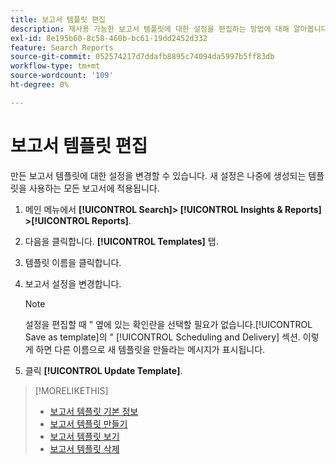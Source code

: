 ```yaml
---
title: 보고서 템플릿 편집
description: 재사용 가능한 보고서 템플릿에 대한 설정을 편집하는 방법에 대해 알아봅니다.
exl-id: 8e195b60-8c58-460b-bc61-19dd2452d332
feature: Search Reports
source-git-commit: 052574217d7ddafb8895c74094da5997b5ff83db
workflow-type: tm+mt
source-wordcount: '109'
ht-degree: 0%

---
```


# 보고서 템플릿 편집

만든 보고서 템플릿에 대한 설정을 변경할 수 있습니다. 새 설정은 나중에 생성되는 템플릿을 사용하는 모든 보고서에 적용됩니다.

1. 메인 메뉴에서 **[!UICONTROL Search]> [!UICONTROL Insights & Reports] >[!UICONTROL Reports]**.

1. 다음을 클릭합니다. **[!UICONTROL Templates]** 탭.

1. 템플릿 이름을 클릭합니다.

1. 보고서 설정을 변경합니다.

   >[!NOTE]
   >
   > 설정을 편집할 때 &quot; 옆에 있는 확인란을 선택할 필요가 없습니다.[!UICONTROL Save as template]의 &quot; [!UICONTROL Scheduling and Delivery] 섹션. 이렇게 하면 다른 이름으로 새 템플릿을 만들라는 메시지가 표시됩니다.

1. 클릭 **[!UICONTROL Update Template]**.

>[!MORELIKETHIS]
>
>* [보고서 템플릿 기본 정보](template-about.md)
>* [보고서 템플릿 만들기](template-create.md)
>* [보고서 템플릿 보기](template-view.md)
>* [보고서 템플릿 삭제](template-delete.md)
